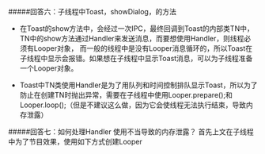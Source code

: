 #####回答六：子线程中Toast，showDialog，的方法
* 在Toast的show方法中，会经过一次IPC，最终回调到Toast的内部类TN中，TN中的show方法通过Handler来发送消息，而要想使用Handler，则线程必须有Looper对象，
而一般的线程中是没有Looper消息循环的，所以Toast在子线程中显示会报错。如果想在子线程中显示Toast消息，可以为子线程准备一个Looper对象。

* Toast中TN类使用Handler是为了用队列和时间控制排队显示Toast，所以为了防止在创建TN时抛出异常，需要在子线程中使用Looper.prepare();和Looper.loop();（但是不建议这么做，因为它会使线程无法执行结束，导致内存泄露）

#####回答七：如何处理Handler 使用不当导致的内存泄露？ 首先上文在子线程中为了节目效果，使用如下方式创建Looper
